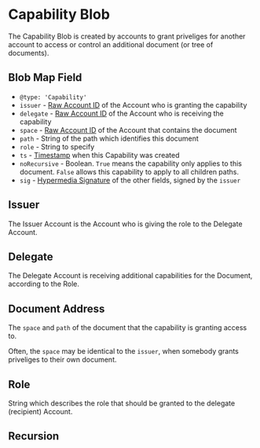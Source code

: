 # Capability Blob

The Capability Blob is created by accounts to grant priveliges for another account to access or control an additional document (or tree of documents).

## Blob Map Field

- `@type: 'Capability'`
- `issuer` - [Raw Account ID](./raw-account-id.md) of the Account who is granting the capability
- `delegate` - [Raw Account ID](./raw-account-id.md) of the Account who is receiving the capability
- `space` - [Raw Account ID](./raw-account-id.md) of the Account that contains the document
- `path` - String of the path which identifies this document
- `role` - String to specify
- `ts` - [Timestamp](./timestamp.md) when this Capability was created
- `noRecursive` - Boolean. `True` means the capability only applies to this document. `False` allows this capability to apply to all children paths.
- `sig` - [Hypermedia Signature](./signature.md) of the other fields, signed by the `issuer`

## Issuer

The Issuer Account is the Account who is giving the role to the Delegate Account.

## Delegate

The Delegate Account is receiving additional capabilities for the Document, according to the Role.

## Document Address

The `space` and `path` of the document that the capability is granting access to.

Often, the `space` may be identical to the `issuer`, when somebody grants priveliges to their own document.

## Role

String which describes the role that should be granted to the delegate (recipient) Account.

## Recursion
